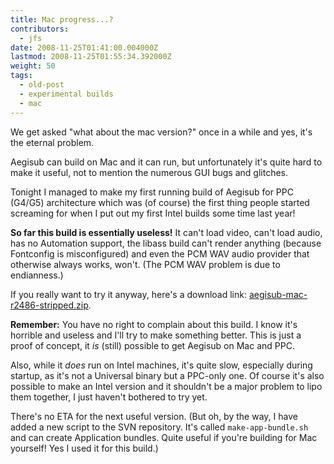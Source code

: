 ```yaml
---
title: Mac progress...?
contributors:
  - jfs
date: 2008-11-25T01:41:00.004000Z
lastmod: 2008-11-25T01:55:34.392000Z
weight: 50
tags:
  - old-post
  - experimental builds
  - mac
---
```


We get asked "what about the mac version?" once in a while and yes, it's the eternal problem.

Aegisub can build on Mac and it can run, but unfortunately it's quite hard to make it useful, not to mention the numerous GUI bugs and glitches.

Tonight I managed to make my first running build of Aegisub for PPC (G4/G5) architecture which was (of course) the first thing people started screaming for when I put out my first Intel builds some time last year!

**So far this build is essentially useless!** It can't load video, can't load audio, has no Automation support, the libass build can't render anything (because Fontconfig is misconfigured) and even the PCM WAV audio provider that otherwise always works, won't. (The PCM WAV problem is due to endianness.)

If you really want to try it anyway, here's a download link: [aegisub-mac-r2486-stripped.zip](http://jfs.itcamefromjapan.net/aegisub/aegisub-mac-r2486-stripped.zip).

**Remember:** You have no right to complain about this build. I know it's horrible and useless and I'll try to make something better. This is just a proof of concept, it *is* (still) possible to get Aegisub on Mac and PPC.

Also, while it *does* run on Intel machines, it's quite slow, especially during startup, as it's not a Universal binary but a PPC-only one. Of course it's also possible to make an Intel version and it shouldn't be a major problem to lipo them together, I just haven't bothered to try yet.

There's no ETA for the next useful version. (But oh, by the way, I have added a new script to the SVN repository. It's called `make-app-bundle.sh` and can create Application bundles. Quite useful if you're building for Mac yourself! Yes I used it for this build.)
